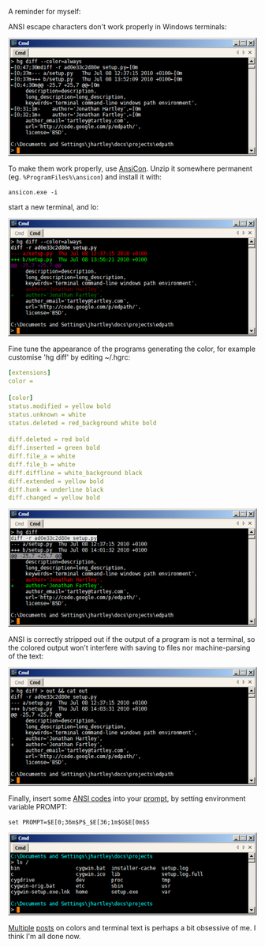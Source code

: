 <!--
.. title: TIL: More Colored Terminal text on Windows: AnsiCon
.. slug: more-colored-terminal-text-on-windows-ansicon
.. date: 2010-07-08 14:07:09-05:00
.. tags: mswin-dev,terminal,til
-->


A reminder for myself:

ANSI escape characters don't work properly in Windows terminals:

![Before: Raw ANSI codes. Not nice.](/files/2010/07/ansicon00-before.png)

To make them work properly, use
[AnsiCon](http://adoxa.110mb.com/ansicon/index.html). Unzip it somewhere
permanent (eg. `%ProgramFiles%\ansicon`) and install it with:

```
ansicon.exe -i
```

start a new terminal, and lo:

![After: Pretty.](/files/2010/07/ansicon01-working.png)

Fine tune the appearance of the programs generating the color, for
example customise 'hg diff' by editing \~/.hgrc:

``` yaml
[extensions]
color =

[color]
status.modified = yellow bold
status.unknown = white
status.deleted = red_background white bold

diff.deleted = red bold
diff.inserted = green bold
diff.file_a = white
diff.file_b = white
diff.diffline = white_background black
diff.extended = yellow bold
diff.hunk = underline black
diff.changed = yellow bold
```

![Fine-tuned](/files/2010/07/ansicon02-tuned.png)

ANSI is correctly stripped out if the output of a program is not a
terminal, so the colored output won't interfere with saving to files nor
machine-parsing of the text:

![Filtered](/files/2010/07/ansicon03-filtered.png)

Finally, insert some [ANSI
codes](http://pueblo.sourceforge.net/doc/manual/ansi_color_codes.html)
into your [prompt](http://ss64.com/nt/prompt.html), by setting
environment variable PROMPT:

```
set PROMPT=$E[0;36m$P$_$E[36;1m$G$E[0m$S
```

![Colored Prompt](/files/2010/07/ansicon04-prompt.png)

[Multiple](http://tartley.com/?p=1062)
[posts](http://tartley.com/?p=863) on colors and terminal text is
perhaps a bit obsessive of me. I think I'm all done now.
